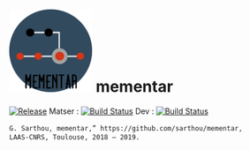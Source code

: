 # <img src="docs/img/logo/mementar.png" width="150"> mementar

[![Release][Release-Image]][Release-Url]  Matser : [![Build Status](https://gitlab.com/sarthou/mementar/badges/master/pipeline.svg)](https://gitlab.com/sarthou/mementar/commits/master) Dev : [![Build Status](https://gitlab.com/sarthou/mementar/badges/dev/pipeline.svg)](https://gitlab.com/sarthou/mementar/commits/dev)

```
G. Sarthou, mementar,” https://github.com/sarthou/mementar,
LAAS-CNRS, Toulouse, 2018 – 2019.
```

[Release-Url]: https://github.com/sarthou/mementar/releases
[Release-image]: http://img.shields.io/badge/release-v0.0.1-1eb0fc.svg
